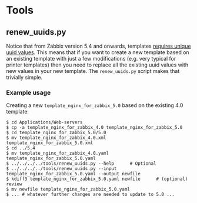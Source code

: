 
# Tools

## renew_uuids.py

Notice that from Zabbix version 5.4 and onwards, templates
[requires unique uuid values](https://support.zabbix.com/browse/ZBXNEXT-6411).
This means that if you want to create a new template based on an existing
template with just a few modifications (e.g. very typical for printer templates)
then you need to replace all the existing uuid values with new values in your
new template. The `renew_uuids.py` script makes that trivially simple.

### Example usage

Creating a new `template_nginx_for_zabbix_5.0` based on the existing 4.0 template:

```shell
$ cd Applications/Web-servers
$ cp -a template_nginx_for_zabbix_4.0 template_nginx_for_zabbix_5.0
$ cd template_nginx_for_zabbix_5.0/5.0
$ mv template_nginx_for_zabbix_4.0.xml template_nginx_for_zabbix_5.0.xml
$ cd ../5.4
$ mv template_nginx_for_zabbix_4.0.yaml template_nginx_for_zabbix_5.0.yaml
$ ../../../../tools/renew_uuids.py --help      # Optional
$ ../../../../tools/renew_uuids.py --input template_nginx_for_zabbix_5.0.yaml --output newfile
$ kdiff3 template_nginx_for_zabbix_5.0.yaml newfile      # (optional) review
$ mv newfile template_nginx_for_zabbix_5.0.yaml
$ ... # whatever further changes are needed to update to 5.0 ...
```
